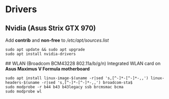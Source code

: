 # Drivers

## Nvidia (Asus Strix GTX 970)
Add **contrib** and **non-free** to */etc/apt/sources.list*

```
sudo apt update && sudo apt upgrade
sudo apt install nvidia-drivers
```

## WLAN (Broadcom BCM43228 802.11a/b/g/n)
Integrated WLAN card on **Asus Maximus V Formula motherboard**

```
sudo apt install linux-image-$(uname -r|sed 's,[^-]*-[^-]*-,,') linux-headers-$(uname -r|sed 's,[^-]*-[^-]*-,,') broadcom-sta$
sudo modprobe -r b44 b43 b43legacy ssb brcmsmac bcma
sudo modprobe wl
```
